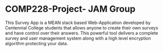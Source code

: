 # COMP228-Project- JAM Group

This Survey App is a MEAN stack based Web-Application developed by Centennial College students that allows anyone to create their own surveys and have control over their answers.
This powerful tool delivers a complete survey and user management system along with a high level encryption algorithm protecting your data. 
